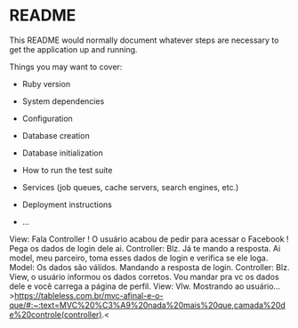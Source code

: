 # README

This README would normally document whatever steps are necessary to get the
application up and running.

Things you may want to cover:

* Ruby version

* System dependencies

* Configuration

* Database creation

* Database initialization

* How to run the test suite

* Services (job queues, cache servers, search engines, etc.)

* Deployment instructions

* ...

View: Fala Controller ! O usuário acabou de pedir para acessar o Facebook ! Pega os dados de login dele ai. Controller: Blz. Já te mando a resposta. Ai model, meu parceiro, toma esses dados de login e verifica se ele loga. Model: Os dados são válidos. Mandando a resposta de login. Controller: Blz. View, o usuário informou os dados corretos. Vou mandar pra vc os dados dele e você carrega a página de perfil. View: Vlw. Mostrando ao usuário… >https://tableless.com.br/mvc-afinal-e-o-que/#:~:text=MVC%20%C3%A9%20nada%20mais%20que,camada%20de%20controle(controller).<
